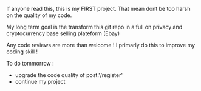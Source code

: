 If anyone read this, this is my FIRST project.
That mean dont be too harsh on the quality of my code.

My long term goal is the transform this git repo in a full on privacy and cryptocurrency base selling plateform (Ebay)

Any code reviews are more than welcome !
I primarly do this to improve my coding skill !

To do tommorrow :

- upgrade the code quality of post.'/register'
- continue my project
